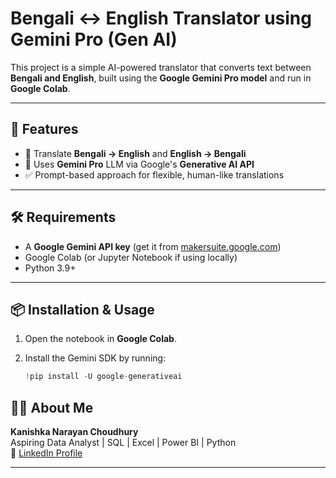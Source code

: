# Bengali ↔ English Translator using Gemini Pro (Gen AI)

This project is a simple AI-powered translator that converts text between **Bengali and English**, built using the **Google Gemini Pro model** and run in **Google Colab**.

---

## 🚀 Features

- 🔄 Translate **Bengali → English** and **English → Bengali**
- 🧠 Uses **Gemini Pro** LLM via Google's **Generative AI API**
- ✅ Prompt-based approach for flexible, human-like translations

---

## 🛠️ Requirements

- A **Google Gemini API key** (get it from [makersuite.google.com](https://makersuite.google.com/))
- Google Colab (or Jupyter Notebook if using locally)
- Python 3.9+

---

## 📦 Installation & Usage

1. Open the notebook in **Google Colab**.
2. Install the Gemini SDK by running:

   ```python
   !pip install -U google-generativeai

## 🙋‍♂️ About Me

**Kanishka Narayan Choudhury**  
Aspiring Data Analyst | SQL | Excel | Power BI | Python  
🔗 [LinkedIn Profile](https://www.linkedin.com/in/kanishka-n-choudhury/)

---
   

